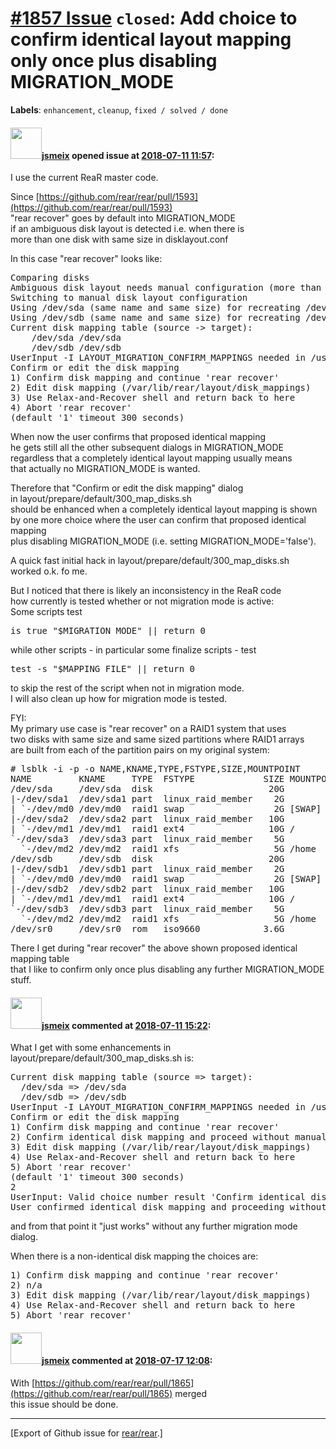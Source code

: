 [\#1857 Issue](https://github.com/rear/rear/issues/1857) `closed`: Add choice to confirm identical layout mapping only once plus disabling MIGRATION\_MODE
==========================================================================================================================================================

**Labels**: `enhancement`, `cleanup`, `fixed / solved / done`

#### <img src="https://avatars.githubusercontent.com/u/1788608?u=925fc54e2ce01551392622446ece427f51e2f0ce&v=4" width="50">[jsmeix](https://github.com/jsmeix) opened issue at [2018-07-11 11:57](https://github.com/rear/rear/issues/1857):

I use the current ReaR master code.

Since
[https://github.com/rear/rear/pull/1593](https://github.com/rear/rear/pull/1593)  
"rear recover" goes by default into MIGRATION\_MODE  
if an ambiguous disk layout is detected i.e. when there is  
more than one disk with same size in disklayout.conf

In this case "rear recover" looks like:

<pre>
Comparing disks
Ambiguous disk layout needs manual configuration (more than one disk with same size used in '/var/lib/rear/layout/disklayout.conf')
Switching to manual disk layout configuration
Using /dev/sda (same name and same size) for recreating /dev/sda
Using /dev/sdb (same name and same size) for recreating /dev/sdb
Current disk mapping table (source -> target):
    /dev/sda /dev/sda
    /dev/sdb /dev/sdb
UserInput -I LAYOUT_MIGRATION_CONFIRM_MAPPINGS needed in /usr/share/rear/layout/prepare/default/300_map_disks.sh line 211
Confirm or edit the disk mapping
1) Confirm disk mapping and continue 'rear recover'
2) Edit disk mapping (/var/lib/rear/layout/disk_mappings)
3) Use Relax-and-Recover shell and return back to here
4) Abort 'rear recover'
(default '1' timeout 300 seconds)
</pre>

When now the user confirms that proposed identical mapping  
he gets still all the other subsequent dialogs in MIGRATION\_MODE  
regardless that a completely identical layout mapping usually means  
that actually no MIGRATION\_MODE is wanted.

Therefore that "Confirm or edit the disk mapping" dialog  
in layout/prepare/default/300\_map\_disks.sh  
should be enhanced when a completely identical layout mapping is shown  
by one more choice where the user can confirm that proposed identical
mapping  
plus disabling MIGRATION\_MODE (i.e. setting MIGRATION\_MODE='false').

A quick fast initial hack in layout/prepare/default/300\_map\_disks.sh  
worked o.k. fo me.

But I noticed that there is likely an inconsistency in the ReaR code  
how currently is tested whether or not migration mode is active:  
Some scripts test

<pre>
is_true "$MIGRATION_MODE" || return 0
</pre>

while other scripts - in particular some finalize scripts - test

<pre>
test -s "$MAPPING_FILE" || return 0
</pre>

to skip the rest of the script when not in migration mode.  
I will also clean up how for migration mode is tested.

FYI:  
My primary use case is "rear recover" on a RAID1 system that uses  
two disks with same size and same sized partitions where RAID1 arrays  
are built from each of the partition pairs on my original system:

<pre>
# lsblk -i -p -o NAME,KNAME,TYPE,FSTYPE,SIZE,MOUNTPOINT
NAME         KNAME     TYPE  FSTYPE             SIZE MOUNTPOINT
/dev/sda     /dev/sda  disk                      20G 
|-/dev/sda1  /dev/sda1 part  linux_raid_member    2G 
| `-/dev/md0 /dev/md0  raid1 swap                 2G [SWAP]
|-/dev/sda2  /dev/sda2 part  linux_raid_member   10G 
| `-/dev/md1 /dev/md1  raid1 ext4                10G /
`-/dev/sda3  /dev/sda3 part  linux_raid_member    5G 
  `-/dev/md2 /dev/md2  raid1 xfs                  5G /home
/dev/sdb     /dev/sdb  disk                      20G 
|-/dev/sdb1  /dev/sdb1 part  linux_raid_member    2G 
| `-/dev/md0 /dev/md0  raid1 swap                 2G [SWAP]
|-/dev/sdb2  /dev/sdb2 part  linux_raid_member   10G 
| `-/dev/md1 /dev/md1  raid1 ext4                10G /
`-/dev/sdb3  /dev/sdb3 part  linux_raid_member    5G 
  `-/dev/md2 /dev/md2  raid1 xfs                  5G /home
/dev/sr0     /dev/sr0  rom   iso9660            3.6G
</pre>

There I get during "rear recover" the above shown proposed identical
mapping table  
that I like to confirm only once plus disabling any further
MIGRATION\_MODE stuff.

#### <img src="https://avatars.githubusercontent.com/u/1788608?u=925fc54e2ce01551392622446ece427f51e2f0ce&v=4" width="50">[jsmeix](https://github.com/jsmeix) commented at [2018-07-11 15:22](https://github.com/rear/rear/issues/1857#issuecomment-404209341):

What I get with some enhancements in
layout/prepare/default/300\_map\_disks.sh is:

<pre>
Current disk mapping table (source => target):
  /dev/sda => /dev/sda
  /dev/sdb => /dev/sdb
UserInput -I LAYOUT_MIGRATION_CONFIRM_MAPPINGS needed in /usr/share/rear/layout/prepare/default/300_map_disks.sh line 246
Confirm or edit the disk mapping
1) Confirm disk mapping and continue 'rear recover'
2) Confirm identical disk mapping and proceed without manual configuration
3) Edit disk mapping (/var/lib/rear/layout/disk_mappings)
4) Use Relax-and-Recover shell and return back to here
5) Abort 'rear recover'
(default '1' timeout 300 seconds)
2
UserInput: Valid choice number result 'Confirm identical disk mapping and proceed without manual configuration'
User confirmed identical disk mapping and proceeding without manual configuration
</pre>

and from that point it "just works" without any further migration mode
dialog.

When there is a non-identical disk mapping the choices are:

<pre>
1) Confirm disk mapping and continue 'rear recover'
2) n/a
3) Edit disk mapping (/var/lib/rear/layout/disk_mappings)
4) Use Relax-and-Recover shell and return back to here
5) Abort 'rear recover'
</pre>

#### <img src="https://avatars.githubusercontent.com/u/1788608?u=925fc54e2ce01551392622446ece427f51e2f0ce&v=4" width="50">[jsmeix](https://github.com/jsmeix) commented at [2018-07-17 12:08](https://github.com/rear/rear/issues/1857#issuecomment-405559743):

With
[https://github.com/rear/rear/pull/1865](https://github.com/rear/rear/pull/1865)
merged  
this issue should be done.

------------------------------------------------------------------------

\[Export of Github issue for
[rear/rear](https://github.com/rear/rear).\]
